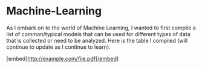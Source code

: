 # Machine-Learning
As I embark on to the world of Machine Learning, I wanted to first compile a list of common/typical models that can be used for different types of data that is collected or need to be analyzed. Here is the table I compiled (will continue to update as I continue to learn).

[embed]http://example.com/file.pdf[/embed]
